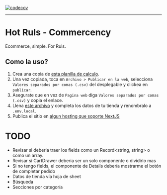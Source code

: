 [![codecov](https://codecov.io/gh/goncy/commercency/branch/main/graph/badge.svg?token=XiTcCI2c18)](https://codecov.io/gh/goncy/commercency)

---

# Hot Ruls - Commercency
Ecommerce, simple. For Ruls.

## Como la uso?
1. Crea una copia de [esta planilla de calculo](https://docs.google.com/spreadsheets/d/1Q_mDN1w88zE1vDasru-f3D6kxZAynUC1s253yLmjE7M/edit?usp=sharing).
2. Una vez copiada, toca en `Archivo > Publicar en la web`, selecciona `Valores separados por comas (.csv)` del desplegable y clickea en `publicar`.
3. Asegurate que en vez de `Pagina web` diga `Valores separados por comas (.csv)` y copia el enlace.
4. Llena [este archivo](./.env.example) y completa los datos de tu tienda y renombralo a `.env.local`.
5. Publica el sitio en [algun hosting que soporte NextJS](https://vercel.com)

# TODO
* Revisar si deberia traer los fields como un Record<string, string> o como un array.
* Revisar si CartDrawer deberia ser un solo componente o dividirlo mas
* Si no tengo fields, el componente de Details debería mostrarme el botón de completar pedido
* Datos de tienda vía hoja de sheet
* Búsqueda
* Secciones por categoría
